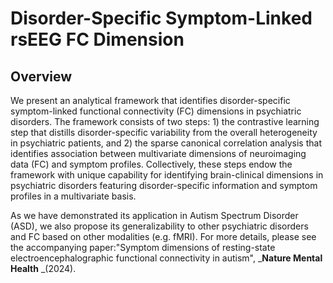 # Disorder-Specific Symptom-Linked rsEEG FC Dimension

## **Overview**

We present an analytical framework that identifies disorder-specific symptom-linked functional connectivity (FC) dimensions in psychiatric disorders. The framework consists of two steps: 1) the contrastive learning step that distills disorder-specific variability from the overall heterogeneity in psychiatric patients, and 2) the sparse canonical correlation analysis that identifies association between multivariate dimensions of neuroimaging data (FC) and symptom profiles. Collectively, these steps endow the framework with unique capability for identifying brain-clinical dimensions in psychiatric disorders featuring disorder-specific information and symptom profiles in a multivariate basis. 

As we have demonstrated its application in Autism Spectrum Disorder (ASD), we also propose its generalizability to other psychiatric disorders and FC based on other modalities (e.g. fMRI). For more details, please see the accompanying paper:"Symptom dimensions of resting-state electroencephalographic functional connectivity in autism", _**Nature Mental Health** _(2024).
